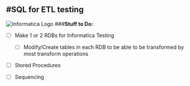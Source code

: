 #SQL for ETL testing
-----------------------------------------
![Informatica Logo](http://www.centroformazioneathena.it/images/icon1.jpg)
###**Stuff to Do:**
- [ ] Make 1 or 2 RDBs for Informatica Testing
	- [ ] Modify/Create tables in each RDB to be able to be transformed by most transform operations
- [ ] Stored Procedures
- [ ] Sequencing 




